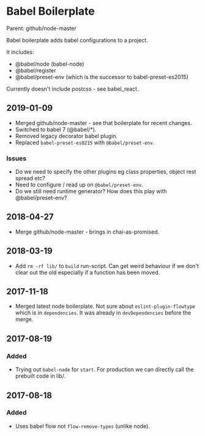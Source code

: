 # Babel Boilerplate

Parent: github/node-master

Babel boilerplate adds babel configurations to a project.

It includes:

- @babel/node (babel-node)
- @babel/register
- @babel/preset-env (which is the successor to babel-preset-es2015)

Currently doesn't include postcss - see babel_react.

## 2019-01-09

- Merged github/node-master - see that boilerplate for recent changes.
- Switched to babel 7 (@babel/\*).
- Removed legacy decorator babel plugin.
- Replaced `babel-preset-es0215` with `@babel/preset-env`.

### Issues

- Do we need to specify the other plugins eg class properties, object
  rest spread etc?
- Need to configure / read up on `@babel/preset-env`.
- Do we still need runtime generator? How does this play with
  @babel/preset-env?

## 2018-04-27

- Merge github/node-master - brings in chai-as-promised.

## 2018-03-19

- Add `rm -rf lib/` to `build` run-script.
  Can get weird behaviour if we don't clear out the old especially
  if a function has been moved.

## 2017-11-18

- Merged latest node boilerplate.
  Not sure about `eslint-plugin-flowtype` which is in `dependencies`.
  It was already in `devDependencies` before the merge.

## 2017-08-19

### Added

- Trying out `babel-node` for `start`.
  For production we can directly call the prebuilt code in lib/.

## 2017-08-18

### Added

- Uses babel flow not `flow-remove-types` (unlike node).
